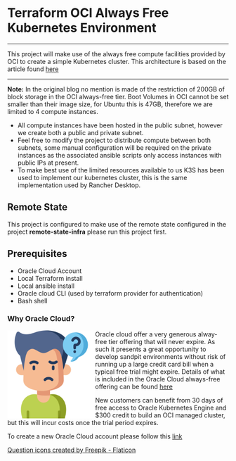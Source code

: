 # Terraform OCI Always Free Kubernetes Environment
---
This project will make use of the always free compute facilities provided by OCI to create a simple Kubernetes cluster.
This architecture is based on the article found [here](https://medium.com/geekculture/how-to-create-an-always-free-k8s-cluster-in-oracle-cloud-60be3b107c44)

---

**Note:** In the original blog no mention is made of the restriction of 200GB of block storage in the OCI always-free tier.  Boot Volumes in OCI cannot be set smaller than their image size, for Ubuntu this is 47GB, therefore we are limited to 4 compute instances.

* All compute instances have been hosted in the public subnet, however we create both a public and private subnet.  
* Feel free to modify the project to distribute compute between both subnets, some manual configuration will be required on the private instances as the associated ansible scripts only access instances with public IPs at present.
* To make best use of the limited resources available to us K3S has been used to implement our kubernetes cluster, this is the same implementation used by Rancher Desktop.

## Remote State
This project is configured to make use of the remote state configured in the project **remote-state-infra**  please run this project first.

## Prerequisites
* Oracle Cloud Account
* Local Terraform install
* Local ansible install
* Oracle cloud CLI (used by terraform provider for authentication)
* Bash shell

### Why Oracle Cloud?
<img src="./resources/images/confused.png" width="200" align="left"> Oracle cloud offer a very generous alway-free tier offering that will never expire.  As such it presents a great opportunity to develop sandpit environments without risk of running up a large credit card bill when a typical free trial might expire.  Details of what is included in the Oracle Cloud always-free offering can be found [here](https://www.oracle.com/uk/cloud/free/#always-free)

New customers can benefit from 30 days of free access to Oracle Kubernetes Engine and $300 credit to build an OCI managed cluster, but this will incur costs once the trial period expires.

To create a new Oracle Cloud account please follow this [link](https://signup.cloud.oracle.com/?language=en&sourceType=:ow:o:p:feb:0916FreePageBannerButton&intcmp=:ow:o:p:feb:0916FreePageBannerButton) 

<a href="https://www.flaticon.com/free-icons/question" title="question icons">Question icons created by Freepik - Flaticon</a>
